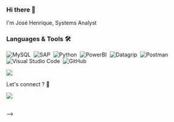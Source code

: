 ### Hi there 👋
I'm José Henrique, Systems Analyst 

### Languages & Tools 🛠

![MySQL](https://img.shields.io/badge/-MySQL-05122A?style=flat&logo=mysql&logoColor=white)&nbsp;
![SAP](https://img.shields.io/badge/-SAP-05122A?style=flat&logo=sap)&nbsp;
![Python](https://img.shields.io/badge/-Python-05122A?style=flat&logo=python)&nbsp;
![PowerBI](https://img.shields.io/badge/-PowerBI-05122A?style=flat&logo=powerbi)&nbsp;
![Datagrip](https://img.shields.io/badge/-Datagrip-05122A?style=flat&logo=jetbrains)&nbsp;
![Postman](https://img.shields.io/badge/-Postman-05122A?style=flat&logo=postman)&nbsp;
![Visual Studio Code](https://img.shields.io/badge/-Visual%20Studio%20Code-05122A?style=flat&logo=visual-studio-code&logoColor=007ACC)&nbsp;
![GitHub](https://img.shields.io/badge/-GitHub-05122A?style=flat&logo=github)&nbsp;

<p align="centert">
<a href="https://github.com/anuraghazra/github-readme-stats">
  <img align="center" src="https://github-readme-stats.vercel.app/api?username=zetihga&count_private=true&show_icons=true" />
</a>
</p>
Let's connect ? 🤝
 <p align="left">
    <a href="https://www.linkedin.com/in/jose-henrique-garcia/"><img src="https://img.shields.io/badge/-LinkedIn-0077B5?style=flat&logo=Linkedin&logoColor=white"></a>
 </p>

<br/>
-->
